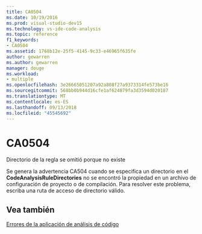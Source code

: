 ```yaml
---
title: CA0504
ms.date: 10/19/2016
ms.prod: visual-studio-dev15
ms.technology: vs-ide-code-analysis
ms.topic: reference
f1_keywords:
- CA0504
ms.assetid: 1768b12e-25f5-4145-9c33-e46965f635fe
author: gewarren
ms.author: gewarren
manager: douge
ms.workload:
- multiple
ms.openlocfilehash: 3e26665051207a92a808f27a9373314fe573be16
ms.sourcegitcommit: 568bb0b944d16cfe1af624879fa3d3594d020187
ms.translationtype: MT
ms.contentlocale: es-ES
ms.lasthandoff: 09/13/2018
ms.locfileid: "45545692"
---
```

# <a name="ca0504"></a>CA0504
Directorio de la regla se omitió porque no existe

 Se genera la advertencia CA504 cuando se especifica un directorio en el **CodeAnalysisRuleDirectories** no se encontró la propiedad en un archivo de configuración de proyecto o de compilación. Para resolver este problema, escriba una ruta de acceso de directorio válido.

## <a name="see-also"></a>Vea también
 [Errores de la aplicación de análisis de código](../code-quality/code-analysis-application-errors.md)
